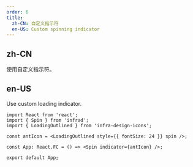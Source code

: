 ```yaml
---
order: 6
title:
  zh-CN: 自定义指示符
  en-US: Custom spinning indicator
---
```


## zh-CN

使用自定义指示符。

## en-US

Use custom loading indicator.

```tsx
import React from 'react';
import { Spin } from 'infrad';
import { LoadingOutlined } from 'infra-design-icons';

const antIcon = <LoadingOutlined style={{ fontSize: 24 }} spin />;

const App: React.FC = () => <Spin indicator={antIcon} />;

export default App;
```
